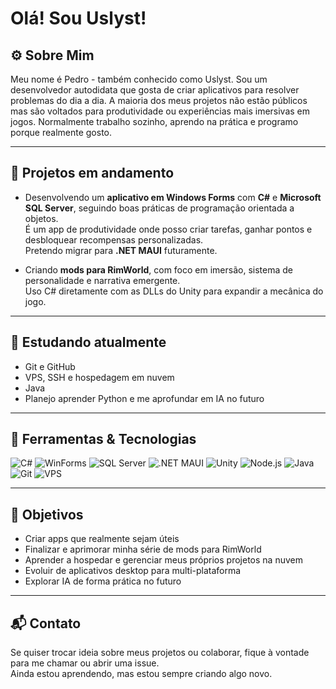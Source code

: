 # Olá! Sou **Uslyst**!

## ⚙️ Sobre Mim

Meu nome é Pedro - também conhecido como Uslyst. Sou um desenvolvedor autodidata que gosta de criar aplicativos para resolver problemas do dia a dia. A maioria dos meus projetos não estão públicos mas são voltados para produtividade ou experiências mais imersivas em jogos. Normalmente trabalho sozinho, aprendo na prática e programo porque realmente gosto.

---

## 🚧 Projetos em andamento

- Desenvolvendo um **aplicativo em Windows Forms** com **C#** e **Microsoft SQL Server**, seguindo boas práticas de programação orientada a objetos.  
  É um app de produtividade onde posso criar tarefas, ganhar pontos e desbloquear recompensas personalizadas.  
  Pretendo migrar para **.NET MAUI** futuramente.

- Criando **mods para RimWorld**, com foco em imersão, sistema de personalidade e narrativa emergente.  
  Uso C# diretamente com as DLLs do Unity para expandir a mecânica do jogo.

---

## 🧠 Estudando atualmente

- Git e GitHub  
- VPS, SSH e hospedagem em nuvem  
- Java  
- Planejo aprender Python e me aprofundar em IA no futuro

---

## 🧰 Ferramentas & Tecnologias

![C#](https://img.shields.io/badge/C%23-239120?style=flat&logo=c-sharp&logoColor=white)
![WinForms](https://img.shields.io/badge/WinForms-0078D7?style=flat&logo=windows&logoColor=white)
![SQL Server](https://img.shields.io/badge/SQL%20Server-CC2927?style=flat&logo=microsoftsqlserver&logoColor=white)
![.NET MAUI](https://img.shields.io/badge/.NET_MAUI-512BD4?style=flat&logo=dotnet&logoColor=white)
![Unity](https://img.shields.io/badge/Unity-000000?style=flat&logo=unity&logoColor=white)
![Node.js](https://img.shields.io/badge/Node.js-339933?style=flat&logo=nodedotjs&logoColor=white)
![Java](https://img.shields.io/badge/Java-ED8B00?style=flat&logo=java&logoColor=white)
![Git](https://img.shields.io/badge/Git-F05032?style=flat&logo=git&logoColor=white)
![VPS](https://img.shields.io/badge/VPS-Cloud-blue?style=flat&logo=cloudsmith&logoColor=white)

---

## 🎯 Objetivos

- Criar apps que realmente sejam úteis  
- Finalizar e aprimorar minha série de mods para RimWorld  
- Aprender a hospedar e gerenciar meus próprios projetos na nuvem  
- Evoluir de aplicativos desktop para multi-plataforma  
- Explorar IA de forma prática no futuro

---

## 📬 Contato

Se quiser trocar ideia sobre meus projetos ou colaborar, fique à vontade para me chamar ou abrir uma issue.  
Ainda estou aprendendo, mas estou sempre criando algo novo.
